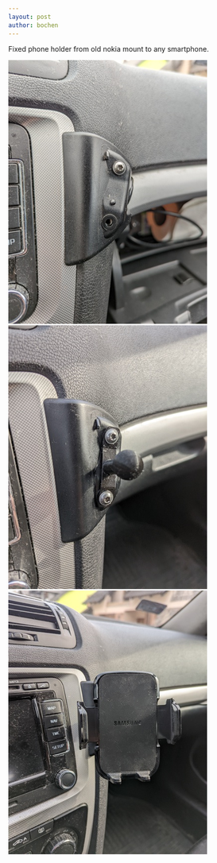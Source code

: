 ```yaml
---
layout: post
author: bochen
---
```

Fixed phone holder from old nokia mount to any smartphone.


![before](/assets/images/fixed_3d_print/1.jpg)
![mount](/assets/images/fixed_3d_print/2.jpg)
![after](/assets/images/fixed_3d_print/3.jpg)